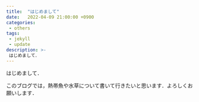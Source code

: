 ```yaml
---
title:  "はじめまして"
date:   2022-04-09 21:00:00 +0900
categories: 
 - others
tags:
 - jekyll 
 - update
description: >-
 はじめまして．
---
```



はじめまして．

このブログでは，熱帯魚や水草について書いて行きたいと思います．よろしくお願いします．

